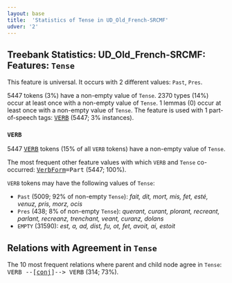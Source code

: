 ```yaml
---
layout: base
title:  'Statistics of Tense in UD_Old_French-SRCMF'
udver: '2'
---
```


## Treebank Statistics: UD_Old_French-SRCMF: Features: `Tense`

This feature is universal.
It occurs with 2 different values: `Past`, `Pres`.

5447 tokens (3%) have a non-empty value of `Tense`.
2370 types (14%) occur at least once with a non-empty value of `Tense`.
1 lemmas (0) occur at least once with a non-empty value of `Tense`.
The feature is used with 1 part-of-speech tags: <tt><a href="fro_srcmf-pos-VERB.html">VERB</a></tt> (5447; 3% instances).

### `VERB`

5447 <tt><a href="fro_srcmf-pos-VERB.html">VERB</a></tt> tokens (15% of all `VERB` tokens) have a non-empty value of `Tense`.

The most frequent other feature values with which `VERB` and `Tense` co-occurred: <tt><a href="fro_srcmf-feat-VerbForm.html">VerbForm</a></tt><tt>=Part</tt> (5447; 100%).

`VERB` tokens may have the following values of `Tense`:

* `Past` (5009; 92% of non-empty `Tense`): <em>fait, dit, mort, mis, fet, esté, venuz, pris, morz, ocis</em>
* `Pres` (438; 8% of non-empty `Tense`): <em>querant, curant, plorant, recreant, parlant, recreanz, trenchant, veant, curanz, dolans</em>
* `EMPTY` (31590): <em>est, a, ad, dist, fu, ot, fet, avoit, ai, estoit</em>

## Relations with Agreement in `Tense`

The 10 most frequent relations where parent and child node agree in `Tense`:
<tt>VERB --[<tt><a href="fro_srcmf-dep-conj.html">conj</a></tt>]--> VERB</tt> (314; 73%).

